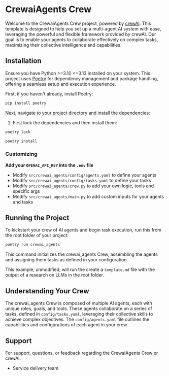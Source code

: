 # CrewaiAgents Crew

Welcome to the CrewaiAgents Crew project, powered by [crewAI](https://crewai.com). This template is designed to help you set up a multi-agent AI system with ease, leveraging the powerful and flexible framework provided by crewAI. Our goal is to enable your agents to collaborate effectively on complex tasks, maximizing their collective intelligence and capabilities.

## Installation

Ensure you have Python >=3.10 <=3.13 installed on your system. This project uses [Poetry](https://python-poetry.org/) for dependency management and package handling, offering a seamless setup and execution experience.

First, if you haven't already, install Poetry:

```bash
pip install poetry
```

Next, navigate to your project directory and install the dependencies:

1. First lock the dependencies and then install them:
```bash
poetry lock
```
```bash
poetry install
```
### Customizing

**Add your `OPENAI_API_KEY` into the `.env` file**

- Modify `src/crewai_agents/config/agents.yaml` to define your agents
- Modify `src/crewai_agents/config/tasks.yaml` to define your tasks
- Modify `src/crewai_agents/crew.py` to add your own logic, tools and specific args
- Modify `src/crewai_agents/main.py` to add custom inputs for your agents and tasks

## Running the Project

To kickstart your crew of AI agents and begin task execution, run this from the root folder of your project:

```bash
poetry run crewai_agents
```

This command initializes the crewai_agents Crew, assembling the agents and assigning them tasks as defined in your configuration.

This example, unmodified, will run the create a `template.md` file with the output of a research on LLMs in the root folder.

## Understanding Your Crew

The crewai_agents Crew is composed of multiple AI agents, each with unique roles, goals, and tools. These agents collaborate on a series of tasks, defined in `config/tasks.yaml`, leveraging their collective skills to achieve complex objectives. The `config/agents.yaml` file outlines the capabilities and configurations of each agent in your crew.

## Support

For support, questions, or feedback regarding the CrewaiAgents Crew or crewAI.
- Service delivery team
